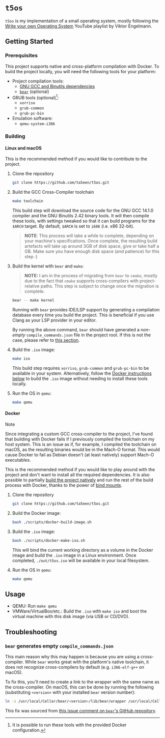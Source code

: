 # `t5os`

`t5os` is my implementation of a small operating system, mostly following the
[Write your own Operating System][wyoos-yt-playlist] YouTube playlist by Viktor
Engelmann.

## Getting Started

### Prerequisites

This project supports native and cross-platform compilation with Docker. To
build the project locally, you will need the following tools for your platform:

- Project compilation tools:
  - [GNU GCC and Binutils dependencies][gnu-gcc-binutils-deps]
  - [`bear`][bear-gh] (optional)
- GRUB tools (optional)[^1]:
  - `xorriso`
  - `grub-common`
  - `grub-pc-bin`
- Emulation software:
  - `qemu-system-i386`

[^1]: It is possible to run these tools with the provided Docker configuration.

### Building

#### Linux and macOS

This is the recommended method if you would like to contribute to the project.

1. Clone the repository

    ```sh
    git clone https://github.com/ta5een/t5os.git
    ```

1. Build the GCC Cross-Compiler toolchain

    ```sh
    make toolchain
    ```

    This build step will download the source code for the GNU GCC 14.1.0
    compiler and the GNU Binutils 2.42 binary tools. It will then compile these
    tools, with settings tweaked so that it can build programs for the `$ARCH`
    target. By default, `$ARCH` is set to `i686` (i.e. x86 32-bit).

    > **NOTE**: This process will take a while to complete, depending on your
    > machine's specifications. Once complete, the resulting build artefacts
    > will take up around 3GB of disk space, give or take half a GB. Make sure
    > you have enough disk space (and patience) for this step :)

1. Build the kernel with `bear` and `make`:

    > **NOTE:** I am in the process of migrating from `bear` to `cmake`, mostly
    > due to the fact that `cmake` supports cross-compilers with
    > project-relative paths. This step is subject to change once the migration
    > is complete.

    ```sh
    bear -- make kernel
    ```

    Running with `bear` provides IDE/LSP support by generating a compilation
    database every time you build the project. This is beneficial if you use
    Clang as your LSP provider in your editor.

    By running the above command, `bear` should have generated a *non-empty*
    `compile_commands.json` file in the project root. If this is not the case,
    please refer to [this section](#bear-generates-empty-compile_commandsjson).

1. Build the `.iso` image:

    ```sh
    make iso
    ```

    This build step requires `xorriso`, `grub-common` and `grub-pc-bin` to be
    available in your system. Alternatively, follow the [Docker instructions
    below](#docker) to build the `.iso` image without needing to install these
    tools locally.

1. Run the OS in `qemu`:

    ```sh
    make qemu
    ```

#### Docker

> [!NOTE]
> Since integrating a custom GCC cross-compiler to the project, I've found that
> building with Docker fails if I previously compiled the toolchain on my host
> system. This is an issue as if, for example, I compiled the toolchain on
> macOS, as the resulting binaries would be in the Mach-O format. This would
> cause Docker to fail as Debian doesn't (at least natively) support Mach-O
> executables.

This is the recommended method if you would like to play around with the
project and don't want to install all the required dependencies. It is also
possible to partially [build the project natively](#linux-and-macos) and run
the rest of the build process with Docker, thanks to the power of [bind
mounts][docker-bind-mounts].

1. Clone the repository

    ```sh
    git clone https://github.com/ta5een/t5os.git
    ```

1. Build the Docker image:

    ```sh
    bash ./scripts/docker-build-image.sh
    ```

1. Build the `.iso` image:

    ```sh
    bash ./scripts/docker-make-iso.sh
    ```

    This will bind the current working directory as a volume in the Docker
    image and build the `.iso` image in a Linux environment. Once completed,
    `./out/t5os.iso` will be available in your local filesystem.

1. Run the OS in `qemu`:

    ```sh
    make qemu
    ```

## Usage

- QEMU: Run `make qemu`
- VMWare/VirtualBox/etc.: Build the `.iso` with `make iso` and boot the virtual
  machine with this disk image (via USB or CD/DVD).

## Troubleshooting

### `bear` generates empty `compile_commands.json`

This main reason why this may happen is because you are using a cross-compiler.
While `bear` works great with the platform's native toolchain, it does not
recognize cross-compilers by default (e.g. `i386-elf-g++` on macOS).

To fix this, you'll need to create a link to the wrapper with the same name as
the cross-compiler. On macOS, this can be done by running the following
(substituting `<version>` with your installed `bear` version number):

```sh
ln -s /usr/local/Cellar/bear/<version>/lib/bear/wrapper /usr/local/Cellar/bear/<version>/lib/bear/wrapper.d/i386-elf-g++
```

This fix was sourced from [this issue comment on `bear`'s GitHub repository][bear-gh-issue-comment].

[bear-gh-issue-comment]: https://github.com/rizsotto/Bear/issues/561#issuecomment-1921214908
[bear-gh]: https://github.com/rizsotto/Bear
[docker-bind-mounts]: https://docs.docker.com/storage/bind-mounts/
[gnu-gcc-binutils-deps]: https://wiki.osdev.org/GCC_Cross-Compiler#Installing_Dependencies
[wyoos-yt-playlist]: https://www.youtube.com/playlist?list=PLHh55M_Kq4OApWScZyPl5HhgsTJS9MZ6M
